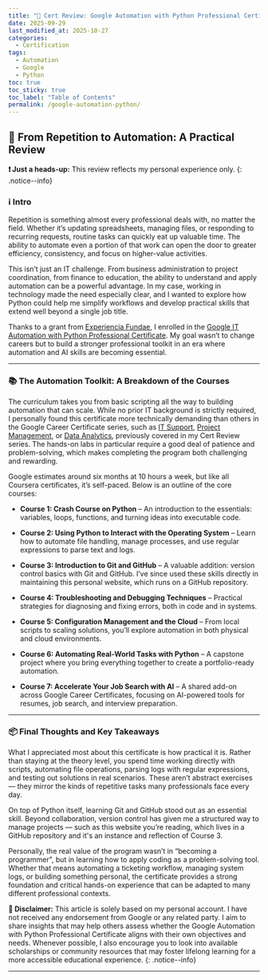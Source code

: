 ```yaml
---
title: "🏅 Cert Review: Google Automation with Python Professional Certificate"
date: 2025-09-29
last_modified_at: 2025-10-27
categories:
  - Certification
tags:
  - Automation
  - Google
  - Python
toc: true
toc_sticky: true
toc_label: "Table of Contents"
permalink: /google-automation-python/
---
```


## 🤖 From Repetition to Automation: A Practical Review

**❗ Just a heads-up:** This review reflects my personal experience only.
{: .notice--info}

### ℹ️ Intro

Repetition is something almost every professional deals with, no matter the field. Whether it’s updating spreadsheets, managing files, or responding to recurring requests, routine tasks can quickly eat up valuable time. The ability to automate even a portion of that work can open the door to greater efficiency, consistency, and focus on higher-value activities.  

This isn’t just an IT challenge. From business administration to project coordination, from finance to education, the ability to understand and apply automation can be a powerful advantage. In my case, working in technology made the need especially clear, and I wanted to explore how Python could help me simplify workflows and develop practical skills that extend well beyond a single job title.  

Thanks to a grant from [Experiencia Fundae](https://experienciafundae.es/beca-google), I enrolled in the [Google IT Automation with Python Professional Certificate](https://www.coursera.org/professional-certificates/google-it-automation). My goal wasn’t to change careers but to build a stronger professional toolkit in an era where automation and AI skills are becoming essential.

---

### 📚 The Automation Toolkit: A Breakdown of the Courses

The curriculum takes you from basic scripting all the way to building automation that can scale. While no prior IT background is strictly required, I personally found this certificate more technically demanding than others in the Google Career Certificate series, such as [IT Support](/google-it-support/), [Project Management](/google-project-mgmt/), or [Data Analytics](/google-data-analytics/), previously covered in my Cert Review series. The hands-on labs in particular require a good deal of patience and problem-solving, which makes completing the program both challenging and rewarding.  

Google estimates around six months at 10 hours a week, but like all Coursera certificates, it’s self-paced. Below is an outline of the core courses:  

* **Course 1: Crash Course on Python** – An introduction to the essentials: variables, loops, functions, and turning ideas into executable code.  

* **Course 2: Using Python to Interact with the Operating System** – Learn how to automate file handling, manage processes, and use regular expressions to parse text and logs.

* **Course 3: Introduction to Git and GitHub** – A valuable addition: version control basics with Git and GitHub. I’ve since used these skills directly in maintaining this personal website, which runs on a GitHub repository.  

* **Course 4: Troubleshooting and Debugging Techniques** – Practical strategies for diagnosing and fixing errors, both in code and in systems. 

* **Course 5: Configuration Management and the Cloud** – From local scripts to scaling solutions, you’ll explore automation in both physical and cloud environments.

* **Course 6: Automating Real-World Tasks with Python** – A capstone project where you bring everything together to create a portfolio-ready automation. 

* **Course 7: Accelerate Your Job Search with AI** – A shared add-on across Google Career Certificates, focusing on AI-powered tools for resumes, job search, and interview preparation.  

---

### 📦 Final Thoughts and Key Takeaways

What I appreciated most about this certificate is how practical it is. Rather than staying at the theory level, you spend time working directly with scripts, automating file operations, parsing logs with regular expressions, and testing out solutions in real scenarios. These aren’t abstract exercises — they mirror the kinds of repetitive tasks many professionals face every day.  

On top of Python itself, learning Git and GitHub stood out as an essential skill. Beyond collaboration, version control has given me a structured way to manage projects — such as this website you’re reading, which lives in a GitHub repository and it's an instance and reflection of Course 3.  

Personally, the real value of the program wasn’t in “becoming a programmer", but in learning how to apply coding as a problem-solving tool. Whether that means automating a ticketing workflow, managing system logs, or building something personal, the certificate provides a strong foundation and critical hands-on experience that can be adapted to many different professional contexts.  

**🚨 Disclaimer:** This article is solely based on my personal account. I have not received any endorsement from Google or any related party. I aim to share insights that may help others assess whether the Google Automation with Python Professional Certificate aligns with their own objectives and needs. Whenever possible, I also encourage you to look into available scholarships or community resources that may foster lifelong learning for a more accessible educational experience.
{: .notice--info}

---
